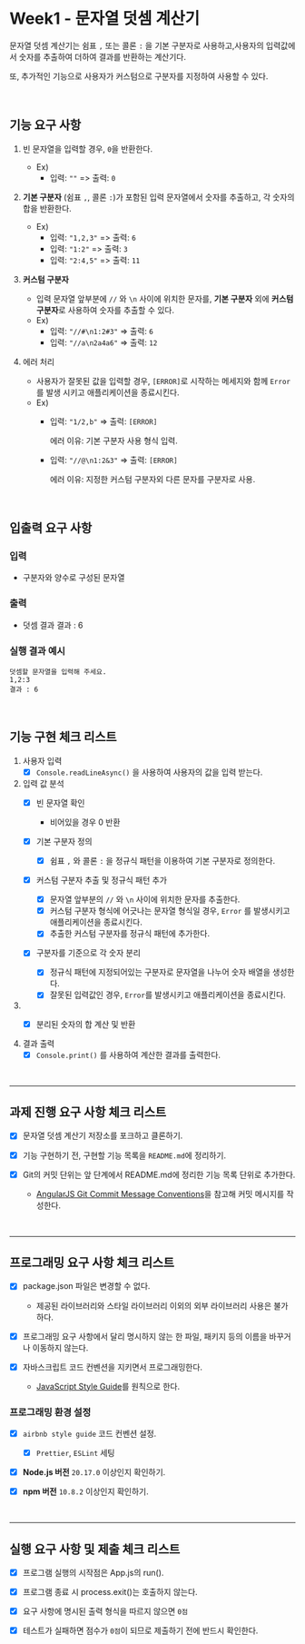# Week1 - 문자열 덧셈 계산기
문자열 덧셈 계산기는 쉼표 `,` 또는 콜론 `:` 을 기본 구분자로 사용하고,사용자의 입력값에서 숫자를 추출하여 더하여 결과를 반환하는 계산기다. 

또, 추가적인 기능으로 사용자가 커스텀으로 구분자를 지정하여 사용할 수 있다.

&nbsp;

## 기능 요구 사항

1. 빈 문자열을 입력할 경우, `0`을 반환한다.
    - Ex) 
        - 입력: `""` => 출력: `0`

2. **기본 구분자** (쉼표 `,`, 콜론 `:`)가 포함된 입력 문자열에서 숫자를 추출하고, 각 숫자의 합을 반환한다.
    - Ex) 
        - 입력: `"1,2,3"` => 출력: `6`
        - 입력: `"1:2"` => 출력: `3`
        - 입력: `"2:4,5"` => 출력: `11`

3. **커스텀 구분자**
    - 입력 문자열 앞부분에 `//` 와 `\n` 사이에 위치한 문자를, **기본 구분자** 외에 **커스텀 구분자**로 사용하여 숫자를 추출할 수 있다.
    - Ex)
        - 입력: `"//#\n1:2#3"` => 출력: `6`
        - 입력: `"//a\n2a4a6"` => 출력: `12`

4. 에러 처리
    - 사용자가 잘못된 값을 입력할 경우, `[ERROR]`로 시작하는 메세지와 함께 `Error` 를 발생 시키고 애플리케이션을 종료시킨다.
    - Ex) 
        - 입력: `"1/2,b"` => 출력: `[ERROR]`

            에러 이유: 기본 구분자 사용 형식 입력.
            
        - 입력: `"//@\n1:2&3"` => 출력: `[ERROR]`
        
            에러 이유: 지정한 커스텀 구분자외 다른 문자를 구분자로 사용.

&nbsp;

## 입출력 요구 사항

### 입력
- 구분자와 양수로 구성된 문자열

### 출력
- 덧셈 결과
결과 : 6

### 실행 결과 예시
```
덧셈할 문자열을 입력해 주세요.
1,2:3
결과 : 6
```

&nbsp;

## 기능 구현 체크 리스트

1. 사용자 입력
    - [x] `Console.readLineAsync()` 을 사용하여 사용자의 값을 입력 받는다.

2. 입력 값 분석
    - [x] 빈 문자열 확인
        - 비어있을 경우 0 반환

    - [x] 기본 구분자 정의
        - [x] 쉼표 `,` 와 콜론 `:` 을 정규식 패턴을 이용하여 기본 구분자로 정의한다.
    
    - [x] 커스텀 구분자 추출 및 정규식 패턴 추가
        - [x] 문자열 앞부분의 `//` 와 `\n` 사이에 위치한 문자를 추출한다.
        - [x] 커스텀 구분자 형식에 어긋나는 문자열 형식일 경우, `Error` 를 발생시키고 애플리케이션을 종료시킨다.
        - [x] 추출한 커스텀 구분자를 정규식 패턴에 추가한다.
    
    - [x] 구분자를 기준으로 각 숫자 분리
        - [x] 정규식 패턴에 지정되어있는 구분자로 문자열을 나누어 숫자 배열을 생성한다.
        - [x] 잘못된 입력값인 경우, `Error`를 발생시키고 애플리케이션을 종료시킨다.

3. - [x] 분리된 숫자의 합 계산 및 반환
    
        
4. 결과 출력
    - [x] `Console.print()` 를 사용하여 계산한 결과를 출력한다.

&nbsp;

---
## 과제 진행 요구 사항 체크 리스트

- [x] 문자열 덧셈 계산기 저장소를 포크하고 클론하기.

- [x] 기능 구현하기 전, 구현할 기능 목록을 `README.md`에 정리하기.

- [x] Git의 커밋 단위는 앞 단계에서 README.md에 정리한 기능 목록 단위로 추가한다.
    - [AngularJS Git Commit Message Conventions](https://gist.github.com/stephenparish/9941e89d80e2bc58a153)을 참고해 커밋 메시지를 작성한다.

&nbsp;

---

## 프로그래밍 요구 사항 체크 리스트

- [x] package.json 파일은 변경할 수 없다.
    - 제공된 라이브러리와 스타일 라이브러리 이외의 외부 라이브러리 사용은 불가하다.

- [x] 프로그래밍 요구 사항에서 달리 명시하지 않는 한 파일, 패키지 등의 이름을 바꾸거나 이동하지 않는다.

- [x] 자바스크립트 코드 컨벤션을 지키면서 프로그래밍한다.
    - [JavaScript Style Guide](https://github.com/airbnb/javascript)를 원칙으로 한다.


### 프로그래밍 환경 설정

- [x] `airbnb style guide` 코드 컨벤션 설정.
    - [x] `Prettier`, `ESLint` 세팅

- [x] **Node.js 버전** `20.17.0` 이상인지 확인하기.

- [x] **npm 버전** `10.8.2` 이상인지 확인하기.


&nbsp;

---

## 실행 요구 사항 및 제출 체크 리스트

- [x] 프로그램 실행의 시작점은 App.js의 run().

- [x] 프로그램 종료 시 process.exit()는 호출하지 않는다.

- [x] 요구 사항에 명시된 출력 형식을 따르지 않으면 `0점`

- [x] 테스트가 실패하면 점수가 `0점`이 되므로 제출하기 전에 반드시 확인한다.